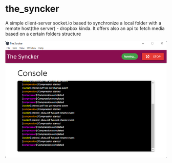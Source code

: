 # the_syncker

A simple client-server socket.io based to synchronize a local folder with a remote host(the server) - dropbox kinda. It offers also an api to fetch media based on a certain folders structure 

![image-20210730120137112](README.assets/image-20210730120137112.png)